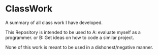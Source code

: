 # ClassWork

A summary of all class work I have developed.  

This Repository is intended to be used to A: evaluate myself as a programmer. or B: Get ideas on how to code a similar project.

None of this work is meant to be used in a dishonest/negative manner. 
